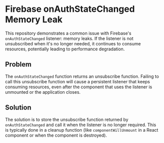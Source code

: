 # Firebase onAuthStateChanged Memory Leak

This repository demonstrates a common issue with Firebase's `onAuthStateChanged` listener: memory leaks.  If the listener is not unsubscribed when it's no longer needed, it continues to consume resources, potentially leading to performance degradation.

## Problem

The `onAuthStateChanged` function returns an unsubscribe function.  Failing to call this unsubscribe function will cause a persistent listener that keeps consuming resources, even after the component that uses the listener is unmounted or the application closes. 

## Solution

The solution is to store the unsubscribe function returned by `onAuthStateChanged` and call it when the listener is no longer required.  This is typically done in a cleanup function (like `componentWillUnmount` in a React component or when the component is destroyed).